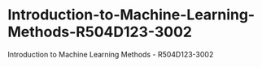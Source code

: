 # Introduction-to-Machine-Learning-Methods-R504D123-3002
Introduction to Machine Learning Methods - R504D123-3002
